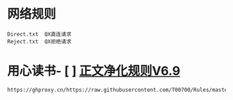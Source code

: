 # 网络规则
```
Direct.txt  QX直连请求
Reject.txt  QX拒绝请求
```
# 用心读书- [ ] [正文净化规则V6.9](https://ghproxy.cn/https://raw.githubusercontent.com/T00700/Rules/master/NCSR.json)
```
https://ghproxy.cn/https://raw.githubusercontent.com/T00700/Rules/master/NCSR.json
```
